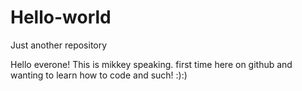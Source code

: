 # Hello-world
Just another repository

Hello everone! This is mikkey speaking.
first time here on github and wanting to learn how to code and such! :):)

